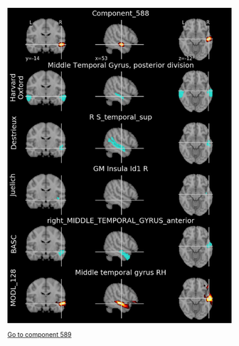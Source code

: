 


![588](preliminary/588.jpg "Component 588")

[Go to component 589](https://parietal-inria.github.io/MODL_atlas/1024/589 "Component 589")